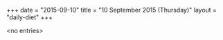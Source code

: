 +++
date = "2015-09-10"
title = "10 September 2015 (Thursday)"
layout = "daily-diet"
+++


\<no entries\>
